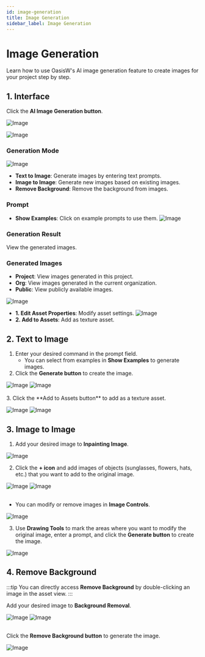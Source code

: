 ```yaml
---
id: image-generation
title: Image Generation
sidebar_label: Image Generation
---
```


# Image Generation

Learn how to use OasisW's AI image generation feature to create images for your project step by step.

## 1. Interface

Click the **AI Image Generation button**.

![Image](/img/usage-guide/3_8.png)

![Image](/img/usage-guide/3_8_1.png)

### Generation Mode
![Image](/img/usage-guide/3_8_2.png)
* **Text to Image**: Generate images by entering text prompts.
* **Image to Image**: Generate new images based on existing images.
* **Remove Background**: Remove the background from images.
### Prompt
* **Show Examples**: Click on example prompts to use them.
![Image](/img/usage-guide/3_8_3.png)
### Generation Result
View the generated images.
### Generated Images
* **Project**: View images generated in this project.
* **Org**: View images generated in the current organization.
* **Public**: View publicly available images.

![Image](/img/usage-guide/3_8_5.png)
* **1. Edit Asset Properties**: Modify asset settings.
![Image](/img/usage-guide/3_8_6.png)
* **2. Add to Assets**: Add as texture asset.

## 2. Text to Image

1. Enter your desired command in the prompt field.
   - You can select from examples in **Show Examples** to generate images.
2. Click the **Generate button** to create the image.

<div style={{display: 'flex', gap: '10px'}}>
  <img src="/img/usage-guide/3_8_4.png" alt="Image" style={{maxWidth: '50%'}} />
  <img src="/img/usage-guide/3_8_9.png" alt="Image" style={{maxWidth: '50%'}} />
</div>
<br />
3. Click the **Add to Assets button** to add as a texture asset.

![Image](/img/usage-guide/3_8_10.png)
![Image](/img/usage-guide/3_8_11.png)

## 3. Image to Image

1. Add your desired image to **Inpainting Image**.

![Image](/img/usage-guide/3_8_14.png)

2. Click the **+ icon** and add images of objects (sunglasses, flowers, hats, etc.) that you want to add to the original image.
<div style={{display: 'flex', gap: '10px'}}>
  <img src="/img/usage-guide/3_8_17.png" alt="Image" style={{maxWidth: '50%'}} />
  <img src="/img/usage-guide/3_8_18.png" alt="Image" style={{maxWidth: '50%'}} />
</div>
<br />

* You can modify or remove images in **Image Controls**.

![Image](/img/usage-guide/3_8_16.png)

3. Use **Drawing Tools** to mark the areas where you want to modify the original image, enter a prompt, and click the **Generate button** to create the image.

![Image](/img/usage-guide/3_8_19.png)

## 4. Remove Background

:::tip
You can directly access **Remove Background** by double-clicking an image in the asset view.
:::

Add your desired image to **Background Removal**.

<div style={{display: 'flex', gap: '10px'}}>
  <img src="/img/usage-guide/3_8_20.png" alt="Image" style={{maxWidth: '50%'}} />
  <img src="/img/usage-guide/3_8_21.png" alt="Image" style={{maxWidth: '50%'}} />
</div>
<br />

Click the **Remove Background button** to generate the image.

![Image](/img/usage-guide/3_8_22.png)
